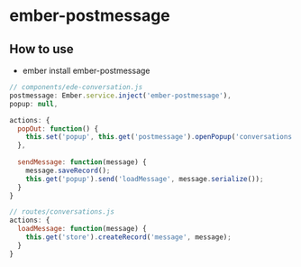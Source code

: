 # ember-postmessage

## How to use

- ember install ember-postmessage

```javascript
// components/ede-conversation.js
postmessage: Ember.service.inject('ember-postmessage'),
popup: null,

actions: {
  popOut: function() {
    this.set('popup', this.get('postmessage').openPopup('conversations', this.get('conversation.id'));
  },
  
  sendMessage: function(message) {
    message.saveRecord();
    this.get('popup').send('loadMessage', message.serialize());
  }
}
```

```javascript
// routes/conversations.js
actions: {
  loadMessage: function(message) {
    this.get('store').createRecord('message', message);
  }
}
```
